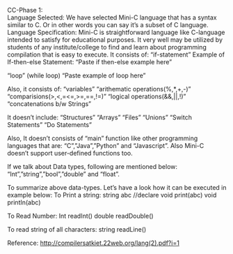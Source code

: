 
CC-Phase 1:<br />
Language Selected:
We have selected Mini-C language that has a syntax similar to C.
Or in other words you can say it’s a subset of C language.
Language Specification:
Mini-C is straightforward language like C-language intended to satisfy for educational purposes. It very well may be utilized by students of any institute/college to find and learn about programming compilation that is easy to execute.
It consists of:
“if-statement”
Example of If-then-else Statement:
“Paste if then-else example here”
 
 
 
“loop”
(while loop)
“Paste example of loop here”
 
Also, it consists of:
“variables”
“arithematic operations(%,*,+,-)”
“comparisions(>,<,=<=,>=,==,!=)”
“logical operations(&&,||,!)”
“concatenations b/w Strings”
 


It doesn’t include:
“Structures”
“Arrays”
“Files”
“Unions”
“Switch Statements”
“Do Statements”
 
 
Also, It doesn’t consists of “main” function like other programming languages that are: “C”,”Java”,”Python” and “Javascript”. Also Mini-C doesn’t support user-defined functions too.
 

If we talk about Data types, following are mentioned below:
“Int”,”string”,”bool”,”double” and “float”.
 
To summarize above data-types. Let’s have a look how it can be executed in example below:
To Print a string:
string abc //declare
void print(abc)
void printIn(abc)
 
To Read Number:
Int readInt()
double readDouble()
 

To read string of all characters:
string readLine()

Reference:
http://compilersatkiet.22web.org/lang(2).pdf?i=1
 
